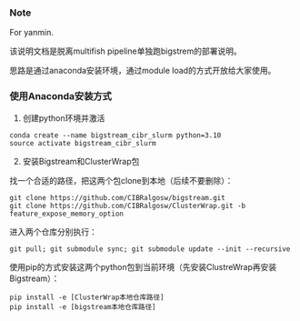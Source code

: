### Note
For yanmin.

该说明文档是脱离multifish pipeline单独跑bigstrem的部署说明。

思路是通过anaconda安装环境，通过module load的方式开放给大家使用。

### 使用Anaconda安装方式

1. 创建python环境并激活

```commandline
conda create --name bigstream_cibr_slurm python=3.10
source activate bigstream_cibr_slurm
```

2. 安装Bigstream和ClusterWrap包

找一个合适的路径，把这两个包clone到本地（后续不要删除）：
```commandline
git clone https://github.com/CIBRalgosw/bigstream.git
git clone https://github.com/CIBRalgosw/ClusterWrap.git -b feature_expose_memory_option
```
进入两个仓库分别执行：
```commandline
git pull; git submodule sync; git submodule update --init --recursive
```
使用pip的方式安装这两个python包到当前环境（先安装ClustreWrap再安装Bigstream）：
```commandline
pip install -e [ClusterWrap本地仓库路径]
pip install -e [bigstream本地仓库路径]
```


